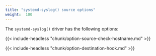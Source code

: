 ```yaml
---
title: "systemd-syslog() source options"
weight:  100
---
```

<!-- DISCLAIMER: This file is based on the syslog-ng Open Source Edition documentation https://github.com/balabit/syslog-ng-ose-guides/commit/2f4a52ee61d1ea9ad27cb4f3168b95408fddfdf2 and is used under the terms of The syslog-ng Open Source Edition Documentation License. The file has been modified by Axoflow. -->

The `systemd-syslog()` driver has the following options:

{{< include-headless "chunk/option-source-check-hostname.md" >}}

{{< include-headless "chunk/option-destination-hook.md" >}}
